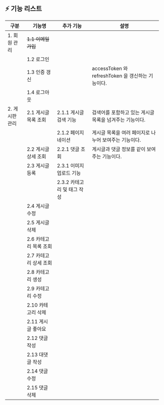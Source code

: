 ## ⚡ 기능 리스트

| 구분        | 기능명            | 추가 기능              | 설명                                      |
|-----------|----------------|--------------------|-----------------------------------------|
| 1. 회원 관리  | ~~1.1 이메일 가입~~ |                    |                                         |
|           | 1.2 로그인        |                    |                                         |
|           | 1.3 인증 갱신      |                    | accessToken 와 refreshToken 을 갱신하는 기능이다. |
|           | 1.4 로그아웃       |                    |                                         |
| 2. 게시판 관리 | 2.1 게시글 목록 조회  | 2.1.1 게시글 검색 기능    | 검색어를 포함하고 있는 게시글 목록을 넘겨주는 기능이다.         |
|           |                | 2.1.2 페이지네이션       | 게시글 목록을 여러 페이지로 나누어 보여주는 기능이다.          |
|           | 2.2 게시글 상세 조회  | 2.2.1 댓글 조회        | 게시글과 댓글 정보를 같이 보여주는 기능이다.               |
|           | 2.3 게시글 등록     | 2.3.1 이미지 업로드 기능   |                                         |
|           |                | 2.3.2 카테고리 및 태그 작성 |                                         |
|           | 2.4 게시글 수정     |                    |                                         |
|           | 2.5 게시글 삭제     |                    |                                         |
|           | 2.6 카테고리 목록 조회 |                    |                                         |
|           | 2.7 카테고리 상세 조회 |                    |                                         |
|           | 2.8 카테고리 생성    |                    |                                         |
|           | 2.9 카테고리 수정    |                    |                                         |
|           | 2.10 카테고리 삭제   |                    |                                         |
|           | 2.11 게시글 좋아요   |                    |                                         |
|           | 2.12 댓글 작성     |                    |                                         |
|           | 2.13 대댓글 작성    |                    |                                         |
|           | 2.14 댓글 수정     |                    |                                         |
|           | 2.15 댓글 삭제     |                    |                                         |
